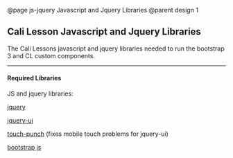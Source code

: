 @page js-jquery Javascript and Jquery Libraries
@parent design 1

## Cali Lesson Javascript and Jquery Libraries

The Cali Lessons javascript and jquery libraries needed to run the bootstrap 3 and CL custom components.

---

#### Required Libraries

JS and jquery libraries:

[jquery](https://code.jquery.com/jquery-2.2.4.min.js)

[jquery-ui](https://code.jquery.com/ui/1.12.1/jquery-ui.min.js)

[touch-punch](https://cdnjs.cloudflare.com/ajax/libs/jqueryui-touch-punch/0.2.3/jquery.ui.touch-punch.min.js) (fixes mobile touch problems for jquery-ui)

[bootstrap js](https://maxcdn.bootstrapcdn.com/bootstrap/3.3.6/js/bootstrap.min.js)
